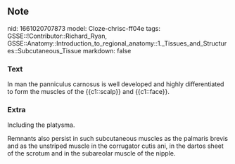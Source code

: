 ## Note
nid: 1661020707873
model: Cloze-chrisc-ff04e
tags: GSSE::!Contributor::Richard_Ryan, GSSE::Anatomy::Introduction_to_regional_anatomy::1._Tissues_and_Structures::Subcutaneous_Tissue
markdown: false

### Text
<div class="toggle">
  In man the panniculus carnosus is well developed and highly
  differentiated to form the muscles of the {{c1::scalp}} and
  {{c1::face}}.
</div>

### Extra
<p id="9f9c1acd-ba96-4272-9e44-7b447cb5750c" class="">Including the
platysma.
<p id="cda2911b-ac3f-4160-a3e1-d4744b21dac3" class="">Remnants also
persist in such subcutaneous muscles as the palmaris brevis and as
the unstriped muscle in the corrugator cutis ani, in the dartos
sheet of the scrotum and in the subareolar muscle of the nipple.
